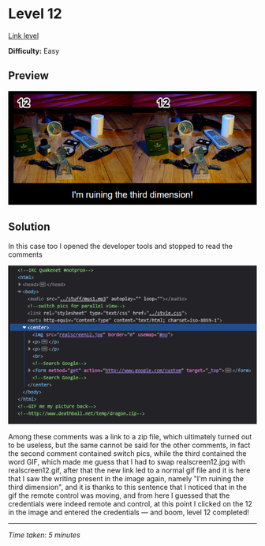 # Level 12

[Link level](https://www.deathball.net/notpron/blame/crossview.htm)

**Difficulty:** Easy

## Preview
![Level 12](../images/level12.png)

## Solution
In this case too I opened the developer tools and stopped to read the comments

![Level 12 inspected](../images/level12_inspected.png)

Among these comments was a link to a zip file, which ultimately turned out to be useless, but the same cannot be said for the other comments, in fact the second comment contained switch pics, while the third contained the word GIF, which made me guess that I had to swap realscreen12.jpg with realscreen12.gif, after that the new link led to a normal gif file and it is here that I saw the writing present in the image again, namely "I'm ruining the third dimension", and it is thanks to this sentence that I noticed that in the gif the remote control was moving, and from here I guessed that the credentials were indeed remote and control, at this point I clicked on the 12 in the image and entered the credentials — and boom, level 12 completed!

---


_Time taken: 5 minutes_
